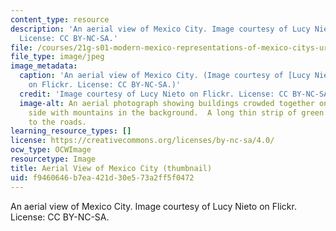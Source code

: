 ```yaml
---
content_type: resource
description: 'An aerial view of Mexico City. Image courtesy of Lucy Nieto on Flickr.
  License: CC BY-NC-SA.'
file: /courses/21g-s01-modern-mexico-representations-of-mexico-citys-urban-life-spring-2015/f9460646b7ea421d30e573a2ff5f0472_21g-s01s15-th.jpg
file_type: image/jpeg
image_metadata:
  caption: 'An aerial view of Mexico City. (Image courtesy of [Lucy Nieto](https://www.flickr.com/photos/lucynieto/16467186377/)
    on Flickr. License: CC BY-NC-SA.)'
  credit: 'Image courtesy of Lucy Nieto on Flickr. License: CC BY-NC-SA.'
  image-alt: An aerial photograph showing buildings crowded together on the right
    side with mountains in the background.  A long thin strip of green runs parallel
    to the roads.
learning_resource_types: []
license: https://creativecommons.org/licenses/by-nc-sa/4.0/
ocw_type: OCWImage
resourcetype: Image
title: Aerial View of Mexico City (thumbnail)
uid: f9460646-b7ea-421d-30e5-73a2ff5f0472
---
```

An aerial view of Mexico City. Image courtesy of Lucy Nieto on Flickr. License: CC BY-NC-SA.